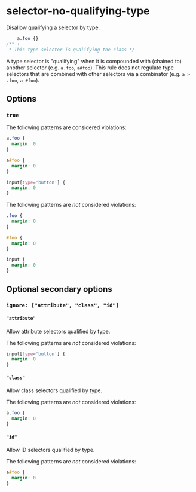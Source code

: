 # selector-no-qualifying-type

Disallow qualifying a selector by type.

<!-- prettier-ignore -->
```css
    a.foo {}
/** ↑
 * This type selector is qualifying the class */
```

A type selector is "qualifying" when it is compounded with (chained to) another selector (e.g. `a.foo`, `a#foo`). This rule does not regulate type selectors that are combined with other selectors via a combinator (e.g. `a > .foo`, `a #foo`).

## Options

### `true`

The following patterns are considered violations:

<!-- prettier-ignore -->
```css
a.foo {
  margin: 0
}
```

<!-- prettier-ignore -->
```css
a#foo {
  margin: 0
}
```

<!-- prettier-ignore -->
```css
input[type='button'] {
  margin: 0
}
```

The following patterns are _not_ considered violations:

<!-- prettier-ignore -->
```css
.foo {
  margin: 0
}
```

<!-- prettier-ignore -->
```css
#foo {
  margin: 0
}
```

<!-- prettier-ignore -->
```css
input {
  margin: 0
}
```

## Optional secondary options

### `ignore: ["attribute", "class", "id"]`

#### `"attribute"`

Allow attribute selectors qualified by type.

The following patterns are _not_ considered violations:

<!-- prettier-ignore -->
```css
input[type='button'] {
  margin: 0
}
```

#### `"class"`

Allow class selectors qualified by type.

The following patterns are _not_ considered violations:

<!-- prettier-ignore -->
```css
a.foo {
  margin: 0
}
```

#### `"id"`

Allow ID selectors qualified by type.

The following patterns are _not_ considered violations:

<!-- prettier-ignore -->
```css
a#foo {
  margin: 0
}
```
